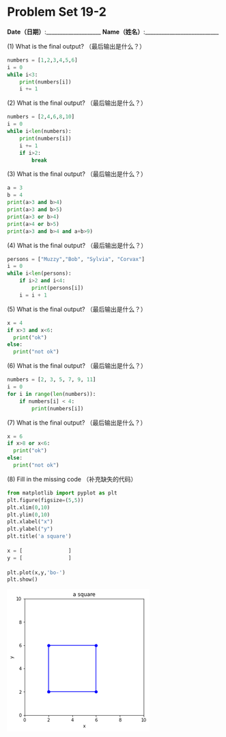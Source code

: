 # Problem Set 19-2
**Date（日期）**:____________________   **Name（姓名）**:___________________________

(1) What is the final output?  （最后输出是什么？）

```python
numbers = [1,2,3,4,5,6]
i = 0
while i<3:
    print(numbers[i])
    i += 1
```

(2) What is the final output?  （最后输出是什么？）

```python
numbers = [2,4,6,8,10]
i = 0
while i<len(numbers):
    print(numbers[i])
    i += 1
    if i>2:
        break
```

(3) What is the final output?  （最后输出是什么？）
```python
a = 3
b = 4
print(a>3 and b>4)
print(a>3 and b>5)
print(a>3 or b>4)
print(a>4 or b>5)
print(a>3 and b>4 and a+b>9)

```

(4) What is the final output?  （最后输出是什么？）
```python
persons = ["Muzzy","Bob", "Sylvia", "Corvax"]
i = 0
while i<len(persons):
    if i>2 and i<4:
        print(persons[i])
    i = i + 1
```

(5) What is the final output?  （最后输出是什么？）
```python
x = 4
if x>3 and x<6:
  print("ok")
else:
  print("not ok")
```

(6) What is the final output?  （最后输出是什么？）
```python
numbers = [2, 3, 5, 7, 9, 11]
i = 0
for i in range(len(numbers)):
    if numbers[i] < 4:
        print(numbers[i])
```

(7) What is the final output?  （最后输出是什么？）
```python
x = 6
if x>8 or x<6:
  print("ok")
else:
  print("not ok")
```

(8) Fill in the missing code  （补充缺失的代码）
```python
from matplotlib import pyplot as plt
plt.figure(figsize=(5,5))
plt.xlim(0,10)
plt.ylim(0,10)
plt.xlabel("x")
plt.ylabel("y")
plt.title('a square')

x = [               ]
y = [               ]

plt.plot(x,y,'bo-')
plt.show()
```

![lec19-1](./images/lec19-1.png)
